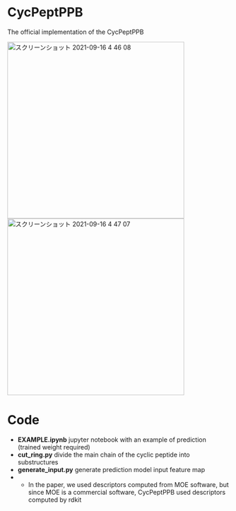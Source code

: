 # CycPeptPPB

The official implementation of the CycPeptPPB

<img width="400" alt="スクリーンショット 2021-09-16 4 46 08" src="https://user-images.githubusercontent.com/44156441/133499447-01b83422-20f2-4ce3-846c-2577f7ce5d47.png">
<img width="400" alt="スクリーンショット 2021-09-16 4 47 07" src="https://user-images.githubusercontent.com/44156441/133499567-7307e375-0f48-42ac-b9af-740c30bc1748.png">


# Code
- **EXAMPLE.ipynb** jupyter notebook with an example of prediction (trained weight required)
- **cut_ring.py** divide the main chain of the cyclic peptide into substructures
- **generate_input.py** generate prediction model input feature map
- - In the paper, we used descriptors computed from MOE software, but since MOE is a commercial software, CycPeptPPB used descriptors computed by rdkit
